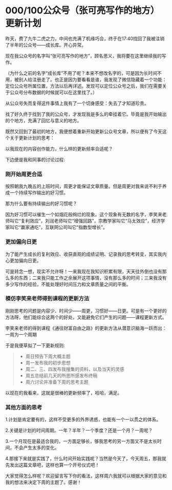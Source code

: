 # 000/100公众号（张可亮写作的地方）更新计划

昨天，费了九牛二虎之力，中间也充满了机缘巧合，终于在17:40找回了我被注销了半年的公众号——成长库。开心异常。

现在我公众号的名字叫“张可亮写作的地方”，顾名思义，我将要在这里继续我的写作。

（为什么之前的名字“成长库”不用了呢？本来不想改名字的，可是因为长时间不用，被别人给注册走了。也正是因为要看看是谁，我发现了微信隐藏着一个功能：定位公众号所属位置，方法以后再详述。发现可以定位公众号之后，我们在需要关于公众号分布数据的时候就可以在这里找了。）

从公众号失而复得这件事情上我有了一个切身感受：失去了才知道珍贵。

找了好久终于找到了我的公众号，才发现我是多么的牵挂着它。毕竟是我开始输出的个地方，充满了回忆与意义的地方。

既然又回到了最初的地方，我便想着重新开始更新公众号文章，所以便有了今天这个关于更新计划的思考：

以我现在的内容创作能力，什么样的更新频率合适呢？

下边便是我和同事的讨论过程:

### 刚开始周更合适

按照朝我九晚五的上班时间，周更才能保证文章质量。但是周更对我来说不利于养成一个持续写作输出的好习惯。

那为什么要有持续输出的好习惯呢？

因为好习惯可以催生一个如烟花般绚烂的现象。这个现象有无数的名字，李笑来老师叫它“复利效应”，刘润老师叫它“增强回路”，宗教学家叫它“马太效应”，经济学家叫它“赢家通吃”，互联网公司叫它“指数型增长”。

### 更加偏向日更

为了能产生成长的复利效应、收获直观的成绩证明、记录我的思考转变，其实我内心更加偏向日更。

可是转念一想，现实不允许呀！一来我现在我知识积累有限，天天往外倒也没有那么多的东西；二来我只能工作之余展开这项事情，没有那么多的时间；三来我没有多少写作的经验，不能处理好时间压力和文章质量之间的平衡。

### 模仿李笑来老师得到课程的更新方法

刚刚思考的问题是内容少、时间少——周更，习惯好——日更。可是有一个更好的方法呀，他们能综合这两个的好处，又能避免它们产生的问题——课程更新方式。

李笑来老师的得到课程《通往财富自由之路》的更新方法从潜意识脑海一跃而出：一周为一个周期

于是我便草拟了一下更新规则:
>- 周日预告下周大概主题
>- 周一发布我的初步思想
>- 周二、三、四发布我搜集的资料，以及当天的灵感
>- 周五总结前几天的所思所感发布终稿
>- 周六讨论并准备下周的思考主题

以现在的我看来，这就是很棒的更新频率了，哈哈，满足。

### 其他方面的思考


1.计划是肯定要有的，这样不受更多的外界诱惑，也能有一个一以贯之的体系。

2.关键是计划的时间周期。一年？半年？一个季度？还是一个月？一周呢？

3.一个月现在是最适合我的，一方面足够长，够我思考的另一方面又不是太长时间，不会产生太多的变化。

4.那接下来就是实践了，什么时间开始实践呢？当然是今天了，今天周五，那我就先发出这篇文章吧，这样也算一个开号仪式吧！


大家觉得怎么样呢？欢迎留言写下你的看法，这样周六我就可以根据大家的意见和我的想法来决定下周的主题了。感谢！
